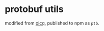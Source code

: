 # protobuf utils

modified from [oicq](https://github.com/takayama-lily/oicq/tree/main/lib/core/protobuf), published to npm as `ptb`.